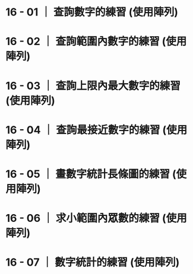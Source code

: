 # 16 - 01 ｜ 查詢數字的練習 (使用陣列)

# 16 - 02 ｜ 查詢範圍內數字的練習 (使用陣列)

# 16 - 03 ｜ 查詢上限內最大數字的練習 (使用陣列)

# 16 - 04 ｜ 查詢最接近數字的練習 (使用陣列)

# 16 - 05 ｜ 畫數字統計長條圖的練習 (使用陣列)

# 16 - 06 ｜ 求小範圍內眾數的練習 (使用陣列)

# 16 - 07 ｜ 數字統計的練習 (使用陣列)